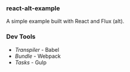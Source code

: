 ### react-alt-example

A simple example built with React and Flux (alt).

### Dev Tools
* _Transpiler_ - Babel
* _Bundle_ - Webpack
* _Tasks_ - Gulp